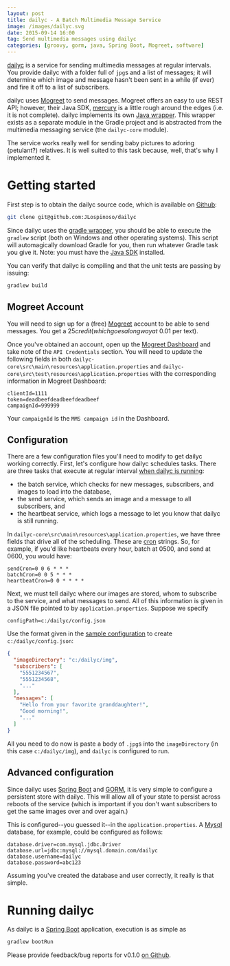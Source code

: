 ```yaml
---
layout: post
title: dailyc - A Batch Multimedia Message Service
image: /images/dailyc.svg
date: 2015-09-14 16:00
tag: Send multimedia messages using dailyc
categories: [groovy, gorm, java, Spring Boot, Mogreet, software]
---
```

[1]: https://developer.mogreet.com/
[2]: https://github.com/JLospinoso/dailyc
[3]: http://projects.spring.io/spring-boot/
[4]: https://gradle.org/
[5]: https://grails.github.io/grails-doc/latest/guide/GORM.html
[6]: https://en.wikipedia.org/wiki/Cron
[7]: https://docs.gradle.org/current/userguide/gradle_wrapper.html
[8]: http://www.oracle.com/technetwork/java/javase/downloads/jdk8-downloads-2133151.html
[9]: https://github.com/mogreet/javaSDK
[10]: https://github.com/JLospinoso/dailyc/blob/master/mogreet/src/test/java/net/lospi/mogreet/MogreetManagerTest.java
[11]: https://developer.mogreet.com/dashboard
[12]: https://github.com/JLospinoso/dailyc/blob/master/dailyc-core/src/main/groovy/net/lospi/dailyc/DailycScheduler.groovy
[13]: https://github.com/JLospinoso/dailyc/blob/master/config.json
[14]: https://www.mysql.com/

[dailyc][2] is a service for sending multimedia messages at regular intervals. You provide dailyc with a folder full of `jpg`s and a list of messages; it will determine which image and message hasn't been sent in a while (if ever) and fire it off to a list of subscribers.

dailyc uses [Mogreet][1] to send messages. Mogreet offers an easy to use REST API; however, their Java SDK, [mercury][9] is a little rough around the edges (i.e. it is not complete). dailyc implements its own [Java wrapper][10]. This wrapper exists as a separate module in the Gradle project and is abstracted from the multimedia messaging service (the `dailyc-core` module).

The service works really well for sending baby pictures to adoring (petulant?) relatives. It is well suited to this task because, well, that's why I implemented it.

# Getting started
First step is to obtain the dailyc source code, which is available on [Github][2]:

```sh
git clone git@github.com:JLospinoso/dailyc
```

Since dailyc uses the [gradle wrapper][7], you should be able to execute the `gradlew` script (both on Windows and other operating systems). This script will automagically download Gradle for you, then run whatever Gradle task you give it. Note: you must have the [Java SDK][8] installed.

You can verify that dailyc is compiling and that the unit tests are passing by issuing:

```sh
gradlew build
```

## Mogreet Account
You will need to sign up for a (free) [Mogreet][1] account to be able to send messages. You get a $25 credit (which goes a long way at ~$0.01 per text).

Once you've obtained an account, open up the [Mogreet Dashboard][11] and take note of the `API Credentials` section. You will need to update the following fields in both  `dailyc-core\src\main\resources\application.properties` and `dailyc-core\src\test\resources\application.properties` with the corresponding information in Mogreet Dashboard:

```properties
clientId=1111
token=deadbeefdeadbeefdeadbeef
campaignId=999999
```
Your `campaignId` is the `MMS campaign id` in the Dashboard.

## Configuration
There are a few configuration files you'll need to modify to get dailyc working correctly. First, let's configure how dailyc schedules tasks. There are three tasks that execute at regular interval [when dailyc is running][12]:

* the batch service, which checks for new messages, subscribers, and images to load into the database,
* the send service, which sends an image and a message to all subscribers, and
* the heartbeat service, which logs a message to let you know that dailyc is still running.

In `dailyc-core\src\main\resources\application.properties`, we have three fields that drive all of the scheduling. These are [cron][6] strings. So, for example, if you'd like heartbeats every hour, batch at 0500, and send at 0600, you would have:

```properties
sendCron=0 0 6 * * *
batchCron=0 0 5 * * *
heartbeatCron=0 0 * * * *
```

Next, we must tell dailyc where our images are stored, whom to subscribe to the service, and what messages to send. All of this information is given in a JSON file pointed to by `application.properties`. Suppose we specify

```properties
configPath=c:/dailyc/config.json
```

Use the format given in the [sample configuration][13] to create `c:/dailyc/config.json`:

```json
{
  "imageDirectory": "c:/dailyc/img",
  "subscribers": [
	"5551234567",
	"5551234568",
	"..."
  ],
  "messages": [
	"Hello from your favorite granddaughter!",
	"Good morning!",
	"..."
  ]
}
```

All you need to do now is paste a body of `.jpg`s into the `imageDirectory` (in this case `c:/dailyc/img`), and `dailyc` is configured to run.

## Advanced configuration
Since dailyc uses [Spring Boot][3] and [GORM][5], it is very simple to configure a persistent store with dailyc. This will allow all of your state to persist across reboots of the service (which is important if you don't want subscribers to get the same images over and over again.)

This is configured--you guessed it--in the `application.properties`. A [Mysql][14] database, for example, could be configured as follows:

```properties
database.driver=com.mysql.jdbc.Driver
database.url=jdbc:mysql://mysql.domain.com/dailyc
database.username=dailyc
database.password=abc123
```

Assuming you've created the database and user correctly, it really is that simple.

# Running dailyc
As dailyc is a [Spring Boot][3] application, execution is as simple as

```sh
gradlew bootRun
```

Please provide feedback/bug reports for v0.1.0 [on Github][2].
